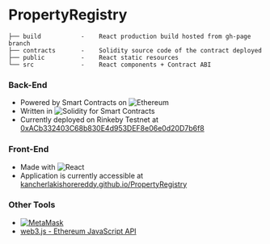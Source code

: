 # PropertyRegistry
```
├── build           -    React production build hosted from gh-page branch
├── contracts       -    Solidity source code of the contract deployed
├── public          -    React static resources
└── src             -    React components + Contract ABI
````

### Back-End
- Powered by Smart Contracts on ![Ethereum](https://img.shields.io/badge/Ethereum-3C3C3D?style=for-the-badge&logo=Ethereum&logoColor=white)
- Written in ![Solidity](https://img.shields.io/badge/Solidity-%23363636.svg?style=for-the-badge&logo=solidity&logoColor=white) for Smart Contracts
- Currently deployed on Rinkeby Testnet at [0xACb332403C68b830E4d953DEF8e06e0d20D7b6f8](https://rinkeby.etherscan.io/address/0xACb332403C68b830E4d953DEF8e06e0d20D7b6f8)

### Front-End
- Made with ![React](https://img.shields.io/badge/react-%2320232a.svg?style=for-the-badge&logo=react&logoColor=%2361DAFB)
- Application is currently accessible at [kancherlakishorereddy.github.io/PropertyRegistry](https://kishore881.github.io/PropertyRegistry)

### Other Tools
- [![MetaMask](https://user-images.githubusercontent.com/49707819/166558900-797ed83f-47ea-41e6-9b3d-c8b34c80a9c4.png)](https://metamask.io)
- [web3.js - Ethereum JavaScript API](https://www.npmjs.com/package/web3)
